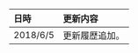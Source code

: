 | 日時 | 更新内容 |
|:-----|:---------|
|2018/6/5|更新履歴追加。|

<docmeta name="displayName" value="ドキュメントの更新履歴">
